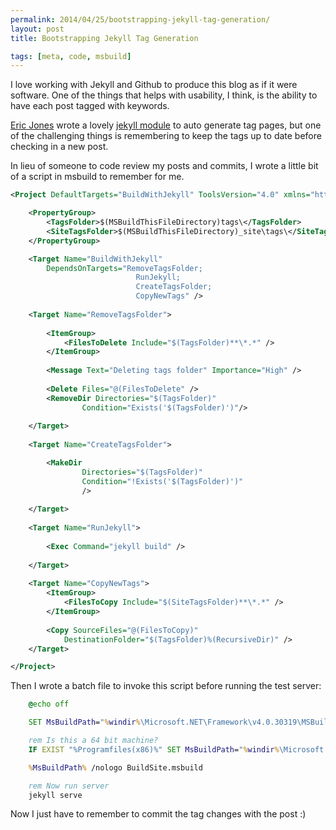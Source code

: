 ```yaml
---
permalink: 2014/04/25/bootstrapping-jekyll-tag-generation/
layout: post
title: Bootstrapping Jekyll Tag Generation

tags: [meta, code, msbuild]
---
```


I love working with Jekyll and Github to produce this blog as if it were software.
One of the things that helps with usability, I think, is the ability to have each
post tagged with keywords.

[Eric Jones](erjjones.github.com) wrote a lovely [jekyll module](http://erjjones.github.io/blog/Part-two-how-I-built-my-blog/)
to auto generate tag pages, but one of the challenging things is remembering
to keep the tags up to date before checking in a new post.

In lieu of someone to code review my posts and commits, I wrote a little
bit of a script in msbuild to remember for me.

```xml
<Project DefaultTargets="BuildWithJekyll" ToolsVersion="4.0" xmlns="http://schemas.microsoft.com/developer/msbuild/2003">

	<PropertyGroup>
		<TagsFolder>$(MSBuildThisFileDirectory)tags\</TagsFolder>
		<SiteTagsFolder>$(MSBuildThisFileDirectory)_site\tags\</SiteTagsFolder>
	</PropertyGroup>

	<Target Name="BuildWithJekyll"
		DependsOnTargets="RemoveTagsFolder;
							RunJekyll;
							CreateTagsFolder;
							CopyNewTags" />
	
	<Target Name="RemoveTagsFolder">
		
		<ItemGroup>
			<FilesToDelete Include="$(TagsFolder)**\*.*" />
		</ItemGroup>
		
		<Message Text="Deleting tags folder" Importance="High" />
		
		<Delete Files="@(FilesToDelete" />
		<RemoveDir Directories="$(TagsFolder)" 
				Condition="Exists('$(TagsFolder)')"/>
		
	</Target>
	
	<Target Name="CreateTagsFolder">

		<MakeDir 
				Directories="$(TagsFolder)"
				Condition="!Exists('$(TagsFolder)')" 
				/>
	
	</Target>
	
	<Target Name="RunJekyll">
	
		<Exec Command="jekyll build" />
		
	</Target>
	
	<Target Name="CopyNewTags">
		<ItemGroup>
			<FilesToCopy Include="$(SiteTagsFolder)**\*.*" />
		</ItemGroup>
		
		<Copy SourceFiles="@(FilesToCopy)"
			DestinationFolder="$(TagsFolder)%(RecursiveDir)" />
	</Target>

</Project>

```

Then I wrote a batch file to invoke this script before running the test server:

```cmd
    @echo off

    SET MsBuildPath="%windir%\Microsoft.NET\Framework\v4.0.30319\MSBuild.exe"

    rem Is this a 64 bit machine?
    IF EXIST "%Programfiles(x86)%" SET MsBuildPath="%windir%\Microsoft.NET\Framework64\v4.0.30319\MSBuild.exe"

    %MsBuildPath% /nologo BuildSite.msbuild

    rem Now run server
    jekyll serve
```

Now I just have to remember to commit the tag changes with the post :)

